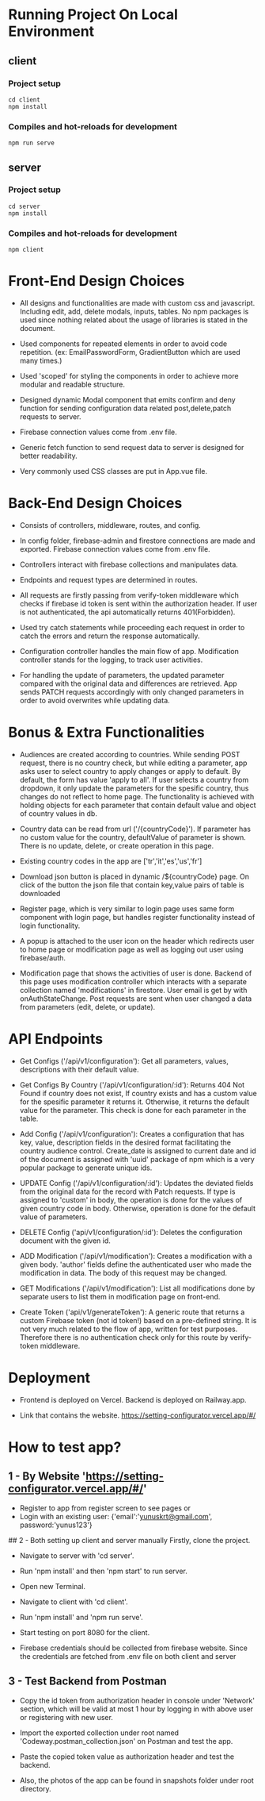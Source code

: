 # Running Project On Local Environment

## client

### Project setup

```
cd client
npm install
```

### Compiles and hot-reloads for development

```
npm run serve
```

## server

### Project setup

```
cd server
npm install
```

### Compiles and hot-reloads for development

```
npm client
```

# Front-End Design Choices

- All designs and functionalities are made with custom css and javascript. Including edit, add, delete modals, inputs, tables. No npm packages is used since nothing related about the usage of libraries is stated in the document.

- Used components for repeated elements in order to avoid code repetition. (ex: EmailPasswordForm, GradientButton which are used many times.)

- Used 'scoped' for styling the components in order to achieve more modular and readable structure.

- Designed dynamic Modal component that emits confirm and deny function for sending configuration data related post,delete,patch requests to server.

- Firebase connection values come from .env file.

- Generic fetch function to send request data to server is designed for better readability.

- Very commonly used CSS classes are put in App.vue file.

# Back-End Design Choices

- Consists of controllers, middleware, routes, and config.

- In config folder, firebase-admin and firestore connections are made and exported. Firebase connection values come from .env file.

- Controllers interact with firebase collections and manipulates data.

- Endpoints and request types are determined in routes.

- All requests are firstly passing from verify-token middleware which checks if firebase id token is sent within the authorization header. If user is not authenticated, the api automatically returns 401(Forbidden).

- Used try catch statements while proceeding each request in order to catch the errors and return the response automatically.

- Configuration controller handles the main flow of app. Modification controller stands for the logging, to track user activities.

- For handling the update of parameters, the updated parameter compared with the original data and differences are retrieved. App sends PATCH requests accordingly with only changed parameters in order to avoid overwrites while updating data.

# Bonus & Extra Functionalities

- Audiences are created according to countries. While sending POST request, there is no country check, but while editing a parameter, app asks user to select country to apply changes or apply to default. By default, the form has value 'apply to all'. If user selects a country from dropdown, it only update the parameters for the spesific country, thus changes do not reflect to home page. The functionality is achieved with holding objects for each parameter that contain default value and object of country values in db.

- Country data can be read from url ('/{countryCode}'). If parameter has no custom value for the country, defaultValue of parameter is shown. There is no update, delete, or create operation in this page.

- Existing country codes in the app are ['tr','it','es','us','fr']

- Download json button is placed in dynamic /${countryCode} page. On click of the button the json file that contain key,value pairs of table is downloaded

- Register page, which is very similar to login page uses same form component with login page, but handles register functionality instead of login functionality.

- A popup is attached to the user icon on the header which redirects user to home page or modification page as well as logging out user using firebase/auth.

- Modification page that shows the activities of user is done. Backend of this page uses modification controller which interacts with a separate collection named 'modifications' in firestore. User email is get by with onAuthStateChange. Post requests are sent when user changed a data from parameters (edit, delete, or update).

# API Endpoints

- Get Configs ('/api/v1/configuration'): Get all parameters, values, descriptions with their default value.

- Get Configs By Country ('/api/v1/configuration/:id'): Returns 404 Not Found if country does not exist, If country exists and has a custom value for the spesific parameter it returns it. Otherwise, it returns the default value for the parameter. This check is done for each parameter in the table.

- Add Config ('/api/v1/configuration'): Creates a configuration that has key, value, description fields in the desired format facilitating the country audience control. Create_date is assigned to current date and id of the document is assigned with 'uuid' package of npm which is a very popular package to generate unique ids.

- UPDATE Config ('/api/v1/configuration/:id'): Updates the deviated fields from the original data for the record with Patch requests. If type is assigned to 'custom' in body, the operation is done for the values of given country code in body. Otherwise, operation is done for the default value of parameters.

- DELETE Config ('api/v1/configuration/:id'): Deletes the configuration document with the given id.

- ADD Modification ('/api/v1/modification'): Creates a modification with a given body. 'author' fields define the authenticated user who made the modification in data. The body of this request may be changed.

- GET Modifications ('/api/v1/modification'): List all modifications done by separate users to list them in modification page on front-end.

- Create Token ('api/v1/generateToken'): A generic route that returns a custom Firebase token (not id token!) based on a pre-defined string. It is not very much related to the flow of app, written for test purposes. Therefore there is no authentication check only for this route by verify-token middleware.

# Deployment

- Frontend is deployed on Vercel. Backend is deployed on Railway.app.

- Link that contains the website. https://setting-configurator.vercel.app/#/

# How to test app?

## 1 - By Website 'https://setting-configurator.vercel.app/#/'

- Register to app from register screen to see pages or
- Login with an existing user: {'email':'yunuskrt@gmail.com', password:'yunus123'}

## 2 - Both setting up client and server manually
Firstly, clone the project.

- Navigate to server with 'cd server'.
- Run 'npm install' and then 'npm start' to run server.
- Open new Terminal.
- Navigate to client with 'cd client'.
- Run 'npm install' and 'npm run serve'.
- Start testing on port 8080 for the client.

- Firebase credentials should be collected from firebase website. Since the credentials are fetched from .env file on both client and server

## 3 - Test Backend from Postman

- Copy the id token from authorization header in console under 'Network' section, which will be valid at most 1 hour by logging in with above user or registering with new user.
- Import the exported collection under root named 'Codeway.postman_collection.json' on Postman and test the app.
- Paste the copied token value as authorization header and test the backend.

- Also, the photos of the app can be found in snapshots folder under root directory.
